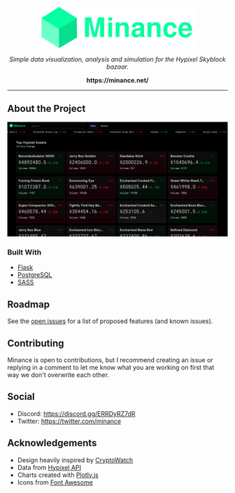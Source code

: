 <p align="center">
  <img src="docs/logo-w-text.png" width="350px">
</p>

<p align="center">
  <i>Simple data visualization, analysis and simulation for the Hypixel Skyblock bazaar.</i>
</p>

<p align="center"><b>https://minance.net/</b></p>

<hr>

## About the Project

![Current Index Page](docs/about_project.png)

### Built With

- [Flask](https://flask.palletsprojects.com/en/1.1.x/)
- [PostgreSQL](https://www.postgresql.org/)
- [SASS](https://sass-lang.com/)

## Roadmap

See the [open issues](https://github.com/minancenet/web/issues) for a list of proposed features (and known issues).

## Contributing

Minance is open to contributions, but I recommend creating an issue or replying in a comment to let me know what you are working on first that way we don't overwrite each other.

## Social

- Discord: https://discord.gg/ERRDyRZ7dR
- Twitter: https://twitter.com/minance

## Acknowledgements

- Design heavily inspired by [CryptoWatch](https://cryptowat.ch)
- Data from [Hypixel API](https://api.hypixel.net/)
- Charts created with [Plotly.js](https://plotly.com/)
- Icons from [Font Awesome](https://fontawesome.com/)
